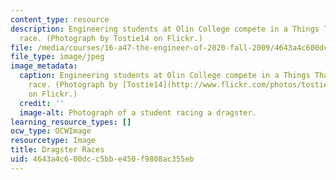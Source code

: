 ```yaml
---
content_type: resource
description: Engineering students at Olin College compete in a Things That Go dragster
  race. (Photograph by Tostie14 on Flickr.)
file: /media/courses/16-a47-the-engineer-of-2020-fall-2009/4643a4c600dcc5bbe450f9808ac355eb_16-a47f09-th.jpg
file_type: image/jpeg
image_metadata:
  caption: Engineering students at Olin College compete in a Things That Go dragster
    race. (Photograph by [Tostie14](http://www.flickr.com/photos/tostie14/34400424/)
    on Flickr.)
  credit: ''
  image-alt: Photograph of a student racing a dragster.
learning_resource_types: []
ocw_type: OCWImage
resourcetype: Image
title: Dragster Races
uid: 4643a4c6-00dc-c5bb-e450-f9808ac355eb
---
```

